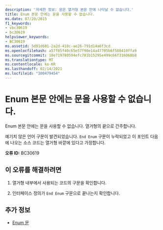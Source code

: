 ```yaml
---
description: '자세한 정보: 문은 열거형 본문 안에 나타날 수 없습니다.'
title: Enum 본문 안에는 문을 사용할 수 없습니다.
ms.date: 07/20/2015
f1_keywords:
- vbc30619
- bc30619
helpviewer_keywords:
- BC30619
ms.assetid: 5d91d601-2a2d-418c-ae26-791d14a6f3cd
ms.openlocfilehash: a57f05f40c65e57f90e14a47705b6f508410ffa9
ms.sourcegitcommit: 10e719780594efc781b15295e499c66f316068b8
ms.translationtype: MT
ms.contentlocale: ko-KR
ms.lasthandoff: 02/14/2021
ms.locfileid: "100479454"
---
```

# <a name="statement-cannot-appear-within-an-enum-body"></a>Enum 본문 안에는 문을 사용할 수 없습니다.

Enum 본문 안에는 문을 사용할 수 없습니다. 열거형의 끝으로 간주합니다.  
  
 예기치 않은 언어 구문이 발견되었습니다. `End Enum` 구문이 누락되었고 이 포인트 다음에 나오는 소스 코드는 열거형 바깥에 있다고 가정합니다.  
  
 **오류 ID:** BC30619  
  
## <a name="to-correct-this-error"></a>이 오류를 해결하려면  
  
1. 열거형 내부에서 사용되는 코드의 구문을 확인합니다.  
  
2. 인터페이스 정의가 `End Enum` 구문으로 끝나는지 확인합니다.  
  
## <a name="see-also"></a>추가 정보

- [Enum 문](../language-reference/statements/enum-statement.md)
